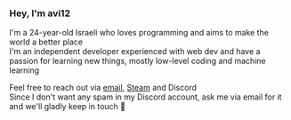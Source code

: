 ### Hey, I'm avi12

I'm a 24-year-old Israeli who loves programming and aims to make the world a better place  
I'm an independent developer experienced with web dev and have a passion for learning new things, mostly low-level coding and machine learning  

Feel free to reach out via [email](mailto:avi6106@gmail.com), [Steam](https://steamcommunity.com/id/avi12) and Discord  
Since I don't want any spam in my Discord account, ask me via email for it and we'll gladly keep in touch 🙂  
